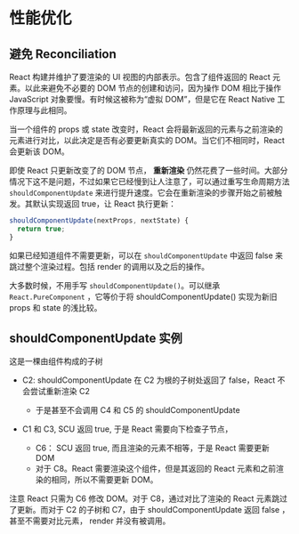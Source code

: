 # 性能优化

## 避免 Reconciliation

React 构建并维护了要渲染的 UI 视图的内部表示。包含了组件返回的 React 元素。以此来避免不必要的 DOM 节点的创建和访问，因为操作 DOM 相比于操作 JavaScript 对象要慢。有时候这被称为“虚拟 DOM”，但是它在 React Native 工作原理与此相同。

当一个组件的 props 或 state 改变时，React 会将最新返回的元素与之前渲染的元素进行对比，以此决定是否有必要更新真实的 DOM。当它们不相同时，React 会更新该 DOM。

即使 React 只更新改变了的 DOM 节点， **重新渲染** 仍然花费了一些时间。大部分情况下这不是问题，不过如果它已经慢到让人注意了，可以通过重写生命周期方法 `shouldComponentUpdate` 来进行提升速度。它会在重新渲染的步骤开始之前被触发。其默认实现返回 true，让 React 执行更新：

```js
shouldComponentUpdate(nextProps, nextState) {
  return true;
}
```

如果已经知道组件不需要更新，可以在 `shouldComponentUpdate` 中返回 false 来跳过整个渲染过程。包括 render 的调用以及之后的操作。

大多数时候，不用手写 `shouldComponentUpdate()`。可以继承 `React.PureComponent` ，它等价于将 shouldComponentUpdate() 实现为新旧 props 和 state 的浅比较。

## shouldComponentUpdate 实例

这是一棵由组件构成的子树

- C2: shouldComponentUpdate 在 C2 为根的子树处返回了 false，React 不会尝试重新渲染 C2

  - 于是甚至不会调用 C4 和 C5 的 shouldComponentUpdate

- C1 和 C3, SCU 返回 true, 于是 React 需要向下检查子节点，
  - C6： SCU 返回 true, 而且渲染的元素不相等，于是 React 需要更新 DOM
  - 对于 C8。React 需要渲染这个组件，但是其返回的 React 元素和之前渲染的相同，所以不需要更新 DOM。

注意 React 只需为 C6 修改 DOM。对于 C8，通过对比了渲染的 React 元素跳过了更新。而对于 C2 的子树和 C7，由于 shouldComponentUpdate 返回 false ，甚至不需要对比元素， render 并没有被调用。
